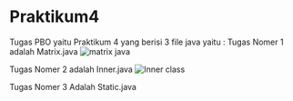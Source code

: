 # Praktikum4
Tugas PBO yaitu Praktikum 4 yang berisi 3 file java yaitu :
Tugas Nomer 1 adalah Matrix.java
![matrix java](https://user-images.githubusercontent.com/80385024/112766284-387b3180-903b-11eb-8126-8e2d0c4e54c5.jpg)

Tugas Nomer 2 adalah Inner.java
![Inner class](https://user-images.githubusercontent.com/80385024/112766319-6fe9de00-903b-11eb-85aa-b87964692310.jpg)

Tugas Nomer 3 Adalah Static.java
